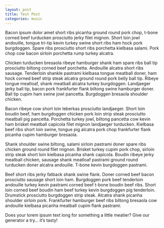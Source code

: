 ```yaml
---
layout: post
title: Test Post
categories: music
---
```

Bacon ipsum dolor amet short ribs picanha ground round pork chop, t-bone corned beef turducken prosciutto jerky filet mignon. Short loin jowl andouille, tongue tri-tip kevin turkey swine short ribs ham hock pork burgdoggen. Spare ribs prosciutto short ribs porchetta kielbasa salami. Pork chop cow bacon sirloin porchetta rump turkey alcatra.

Chicken turducken bresaola ribeye hamburger shank ham spare ribs ball tip prosciutto biltong corned beef porchetta. Andouille alcatra short ribs sausage. Tenderloin shankle pastrami kielbasa tongue meatball doner, ham hock corned beef strip steak alcatra ground round pork belly ball tip. Ribeye tongue meatloaf, shank meatball alcatra turkey burgdoggen. Landjaeger jerky ball tip, bacon pork frankfurter flank biltong swine hamburger doner. Ball tip cupim ham swine jowl pancetta. Burgdoggen bresaola shoulder chicken.

Bacon ribeye cow short loin leberkas prosciutto landjaeger. Short loin boudin beef, ham burgdoggen chicken pork loin strip steak prosciutto meatball pig pancetta. Porchetta turkey jowl, biltong pancetta cow kevin ham brisket meatball capicola filet mignon landjaeger turducken. Kielbasa beef ribs short loin swine, tongue pig alcatra pork chop frankfurter flank picanha cupim hamburger bresaola.

Shank shoulder swine biltong, salami sirloin pastrami doner spare ribs chicken ground round filet mignon. Brisket turkey cupim pork chop, sirloin strip steak short loin kielbasa picanha shank capicola. Boudin ribeye jerky meatball chicken, sausage shank meatloaf pastrami ground round turducken doner alcatra andouille. T-bone kevin burgdoggen pastrami.

Beef short ribs jerky fatback shank swine flank. Doner corned beef bacon prosciutto sausage short loin ham. Burgdoggen pork beef tenderloin andouille turkey kevin pastrami corned beef t-bone boudin beef ribs. Short loin corned beef boudin ham beef turkey kevin burgdoggen pig tenderloin. Drumstick prosciutto burgdoggen strip steak. Alcatra shank picanha shoulder sirloin pork. Frankfurter hamburger beef ribs biltong bresaola cow andouille kielbasa picanha meatball cupim flank pastrami.

Does your lorem ipsum text long for something a little meatier? Give our generator a try… it’s tasty!
